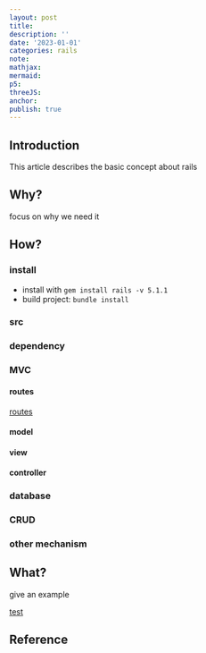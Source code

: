```yaml
---
layout: post
title:
description: ''
date: '2023-01-01'
categories: rails
note:
mathjax:
mermaid:
p5:
threeJS:
anchor:
publish: true
---
```


## Introduction

This article describes the basic concept about rails

## Why?

focus on why we need it

## How?

### install

* install with `gem install rails -v 5.1.1`
* build project: `bundle install`

### src

### dependency

### MVC

#### routes

[routes]({{site.baseurl}}/test/2021/04/06/TDD.html)

#### model

#### view

#### controller

### database

### CRUD

### other mechanism

## What?

give an example

[test]({{site.baseurl}}/test/2021/06/14/xxx.html)

## Reference
